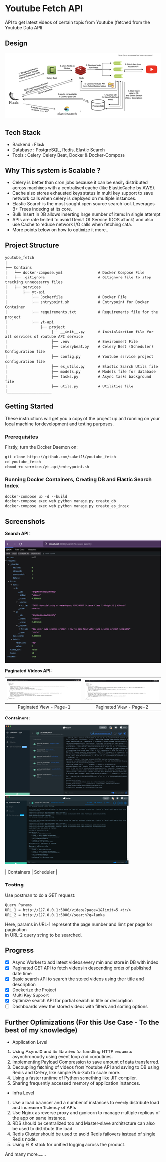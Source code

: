 # Youtube Fetch API

API to get latest videos of certain topic from Youtube (fetched from the Youtube Data API) 

## Design

![image](images/Flow.jpeg)

## Tech Stack

- Backend : Flask
- Database : PostgreSQL, Redis, Elastic Search
- Tools : Celery, Celery Beat, Docker & Docker-Compose

## Why This system is Scalable ?

- Celery is better than cron jobs because it can be easily distributed across machines with a centralised cache (like ElasticCache by AWS).
- Cache also stores exhausted keys status in multi key support to save network calls when celery is deployed on multiple instances.
- Elastic Search is the most sought open source search tool. Leverages B+ Trees indexing at its core.
- Bulk Insert in DB allows inserting large number of items In single attempt
- APIs are rate limited to avoid Denial Of Service (DOS attack) and also use Cache to reduce network I/O calls when fetching data.
- More points below on how to optimize it more..

## Project Structure
    
    youtube_fetch         
    |
    ├── Contains
    |   └── docker-compose.yml                # Docker Compose File     
    |   ├── .gitignore                        # Gitignore file to stop tracking unnecesarry files
    │   ├── services                          
    |       ├── yt-api                        
    |           ├── Dockerfile                # Docker File
    |           ├── entrypoint.sh             # Entrypoint for Docker Container
    |           ├── requirements.txt          # Requirements file for the project
    |           ├── yt-api                    
    |               ├── project               
    |                    ├── __init__.py      # Initialization file for all services of Youtube API service
    |                    ├── .env             # Environment File
    |                    ├── celerybeat.py    # Celery Beat (Scheduler) Configuration file
    |                    ├── config.py        # Youtube service project configuration file
    |                    ├── es_utils.py      # Elastic Search Utils file
    |                    ├── models.py        # Models file for database
    |                    ├── tasks.py         # Async tasks background file
    |                    ├── utils.py         # Utilities file
    |____________________       


## Getting Started

These instructions will get you a copy of the project up and running on your local machine for development and testing purposes.

### Prerequisites

Firstly, turn the Docker Daemon on:

```
git clone https://github.com/saket13/youtube_fetch
cd youtube_fetch
chmod +x services/yt-api/entrypoint.sh
```

### Running Docker Containers, Creating DB and Elastic Search Index

``` 
docker-compose up -d --build
docker-compose exec web python manage.py create_db
docker-compose exec web python manage.py create_es_index
```

## Screenshots


**Search API:**

![Notification](images/Search.png)

**Paginated Videos API:**

| ![Charging](images/Paginated-1.png)  |  ![Discharging](images/Paginated-2.png) |
|:---:|:---:|
| Paginated View - Page-1 | Paginated View - Page-2 |

**Containers:**

<p float="left">
  <img src="/images/containers.png" width="400" />
  <img src="/images/Scheduler.png" width="400" /> 
</p>
| Containers | Scheduler |

### Testing

Use postman to do a GET request:

```
Query Params
URL_1 = http://127.0.0.1:5000/videos?page=1&limit=5 <br/>
URL_2 = http://127.0.0.1:5000//search?q=lanka
```
Here, params in URL-1 represent the page number and limit per page for pagination <br/>
In URL-2 query string to be searched.

## Progress

- [x] Async Worker to add latest videos every min and store in DB with index
- [x] Paginated GET API to fetch videos in descending order of published date time
- [x] Basic search API to search the stored videos using their title and description
- [x] Dockerize the Project
- [x] Multi Key Support
- [x] Optimize search API for partial search in title or description
- [ ] Dashboards view the stored videos with filters and sorting options

## Further Optimizations (For this Use Case - To the best of my knowledge)

- Application Level
1. Using AsyncIO and its libraries for handling HTTP requests asynchronously using event loop and coroutines.
2. Implementing Payload Compression to save amount of data transferred.
3. Decoupling fetching of videos from Youtube API and saving to DB using Redis and Celery, like simple Pub-Sub to scale more.
4. Using a faster runtime of Python something like JIT compiler.
5. Sharing frequently accessed memory of application instances.

- Infra Level
1. Use a load balancer and a number of instances to evenly distribute load and increase efficiency of APIs
2. Use Nginx as reverse proxy and gunicorn to manage multiple replicas of the app on same instance.
3. RDS should be centralized too and Master-slave architecture can also be used to distribute the load.
4. Redis Cluster should be used to avoid Redis failovers instead of single Redis node.
5. Using ELK stack for unified logging across the product.

And many more.......


